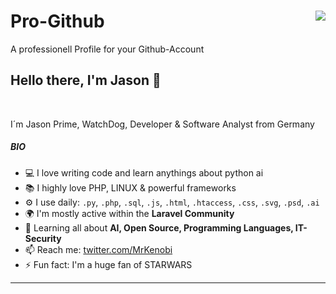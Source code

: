 # Pro-Github<img align="right" src="https://visitor-badge.laobi.icu/badge?page_id=Brainhub24">
A professionell Profile for your Github-Account
<br>


## Hello there, I'm Jason 👋
<br>

  I´m Jason Prime, WatchDog, Developer & Software Analyst from Germany
  <br>
##### BIO
- 💻 I love writing code and learn anythings about python ai
- 📚 I highly love PHP, LINUX & powerful frameworks
- ⚙️ I use daily: `.py`, `.php`, `.sql`, `.js`, `.html`, `.htaccess`, `.css`, `.svg`, `.psd`, `.ai`
- 🌍 I'm mostly active within the **Laravel Community**
- 🌱 Learning all about **AI, Open Source, Programming Languages, IT-Security**
- 📫 Reach me: [twitter.com/MrKenobi](https://twitter.com/MrKenobi)
- ⚡️ Fun fact: I'm a huge fan of STARWARS

<hr>

